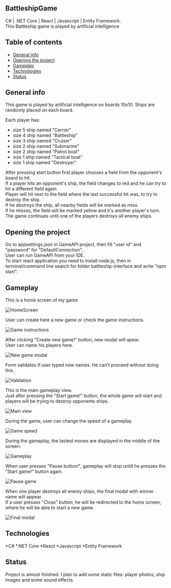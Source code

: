 ## BattleshipGame
C# | .NET Core | React | Javascript | Entity Framework.<br />
This Battleship game is played by artificial intelligence

## Table of contents
* [General info](#general-info)
* [Opening the project](#Opening-the-project)
* [Gameplay](#gameplay)
* [Technologies](#technologies)
* [Status](#status)

## General info
This game is played by artificial intelligence on boards 10x10.
Ships are randomly placed on each board.

Each player has:
- size 5 ship named "Carrier"
- size 4 ship named "Battleship"
- size 3 ship named "Cruiser"
- size 2 ship named "Submarine"
- size 2 ship named "Patrol boat"
- size 1 ship named "Tactical boat"
- size 1 ship named "Destroyer"

After pressing start button first player chooses a field from the opponent's board to hit.<br />
If a player hits an opponent's ship, the field changes to red and he can try to hit a different field again.<br />
Player will hit next to the field where the last successful hit was, to try to destroy the ship.<br />
If he destroys the ship, all nearby fields will be marked as miss.<br />
If he misses, the field will be marked yellow and it's another player's turn.<br />
The game continues until one of the players destroys all enemy ships.<br />

## Opening the project

Go to appsettings.json in GameAPI project, then fill "user id" and "password" for "DefaultConnection".<br />
User can run GameAPI from your IDE.<br />
To start react application you need to install node.js, then in terminal/command line search for folder battleship-interface and write "npm start".

## Gameplay

This is a home screen of my game

![HomeScreen](https://user-images.githubusercontent.com/28674766/116146514-dddb0100-a6de-11eb-809e-293780c7e016.png)


User can create here a new game or check the game instructions.

![Game instructions](https://user-images.githubusercontent.com/28674766/116146528-e16e8800-a6de-11eb-94b1-8b8fb3cd5055.png)


After clicking "Create new game!" button, new modal will apear.<br />
User can name his players here.

![New game modal](https://user-images.githubusercontent.com/28674766/116146547-e59aa580-a6de-11eb-9542-dceb73a94826.png)


Form validates if user typed new names. He can't proceed without doing this.

![Validation](https://user-images.githubusercontent.com/28674766/116146453-ce5bb800-a6de-11eb-8d06-04e1f1c1f37d.png)

This is the main gameplay view.<br />
Just after pressing the "Start game!" button, the whole game will start and players will be trying to destroy opponents ships.

![Main view](https://user-images.githubusercontent.com/28674766/116146399-c0a63280-a6de-11eb-8681-5cd5dd667ac4.png)

During the game, user can change the speed of a gameplay.

![Game speed](https://user-images.githubusercontent.com/28674766/116146375-b84df780-a6de-11eb-9fcb-5cbb0bd89387.png)


During the gameplay, the lastest moves are displayed in the middle of the screen.

![Gameplay](https://user-images.githubusercontent.com/28674766/116146342-ae2bf900-a6de-11eb-9f81-9cf4f11c40cc.png)

When user presses "Pause button!", gameplay will stop untill he presses the "Start game!" button again.

![Pause game](https://user-images.githubusercontent.com/28674766/116146302-a3716400-a6de-11eb-8925-e3c6d3c5cc42.png)

When one player destroys all enemy ships, the final modal with winner name will appear.<br />
If a user presses "Close" button, he will be redirected to the home screen, where he will be able to start a new game.

![Final modal](https://user-images.githubusercontent.com/28674766/116146239-8f2d6700-a6de-11eb-8912-c34f0ec7d581.png)


## Technologies
*C#
*.NET Core
*React
*Javascript
*Entity Framework

## Status
Project is almost finished. I plan to add some static files: player photos, ship images and some sound effects.
